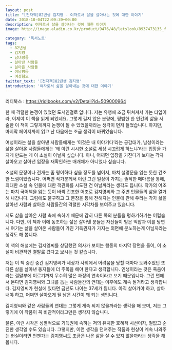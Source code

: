 ```yaml
---
layout: post
title: "[전자책]82년생 김지영 - 여자로서 삶을 살아내는 것에 대한 이야기"
date: 2018-10-04T22:09:39+00:00
description: 여자로서 삶을 살아내는 것에 대한 이야기
image: http://image.aladin.co.kr/product/9476/48/letslook/8937473135_f.jpg

category: '독서노트'  
tags: 
  - 82년생
  - 김지영
  - 남녀평등
  - 살아낸 사람들
  - 살아온 사람들
  - 여남평등
  - 여성혐오
twitter_text: '[전자책]82년생 김지영'
introduction: '여자로서 삶을 살아내는 것에 대한 이야기'
---
```


리디북스 : <https://ridibooks.com/v2/Detail?id=509000964>

한 때 격렬한 논쟁이 있었던 도서인걸로 압니다. 저는 유행에 조금 뒤쳐져서 가는 타입이라, 이제야 이 책을 읽게 되었네요. 그렇게 길지 않은 분량에, 평범한 한 인간의 삶을 서술한 이 책이 그렇게까지 논쟁이 될 수 있었을까라는 생각이 먼저 들었습니다. 하지만, 마지막 페이지까지 읽고 난 다음에는 조금 생각이 바뀌었습니다.

여성이라는 삶을 살아낸 사람들에게는 &#8216;이것은 내 이야기다&#8217;라는 공감대가, 남성이라는 삶을 살아온 사람들에게는 &#8216;왜 이런 시시한 소설로 세상 시끄럽게 하느냐&#8217;라는 입장을 가지게 만드는 게 이 소설이 아닐까 싶습니다. 아니, 어쩌면 입장을 가진다기 보다는 각자 살아오고 살아낸 입장을 재확인하는 매개체가 아니었나 싶습니다.

소설의 문장이나 전개는 좀 평이하다 싶을 정도를 넘어서, 마치 설명문을 읽는 듯한 건조한 느낌이었습니다. 어쩌면 작가분께서 이런 그런 일상이 가지는 솔직한 메마름을 통해, 최대한 소설 속 인물에 대한 객관화를 시도한 건 아닐까라는 생각도 듭니다. 작가의 어조는 마치 국어책을 읽는 듯이 바싹 건조한 어조로 김지영씨와 그 주변 인물들의 삶을 열거해 나갑니다. 그럼에도 불구하고 그 문장을 통해 전해지는 인물에 관해 우리는 각자 삶을 살아낸 사람과 살아온 사람들간의 격렬한 시각차를 보여주고 있습니다.

저도 삶을 살아온 사람 측에 속하기 때문에 감히 다른 쪽의 분들을 평하기하기는 어렵습니다. 다만, 이 책과 이에 동조하는 삶은 살아낸 분들은 자신들이 받은 억압과 이를 당연시 여기는 삶을 살아온 사람들이 가진 기득권자가 가지는 외면에 분노하는게 아닐까라는 생각도 해 봅니다.

이 책의 해설에는 김지영씨를 상담했던 의사가 보이는 행동의 마지막 장면을 들어, 이 소설이 비관적인 결말로 갔다고 보시는 것 같습니다.
  
저는 이 책 중간 중간 김지영씨가 세상가 사회에서 어려움을 당할 때마다 도와주었던 또 다른 삶을 살아낸 동지들에 더 주목을 해야 한다고 생각합니다. 인생이라는 것은 죽음이라는 결말부에 이르기까지 무수히 많은 과정의 연속이라고 보기 때문입니다. 그런 면에서 본다면 김지영씨와 그녀를 돕는 사람들간의 연대는 이후에도 계속 될거라고 생각합니다. 김지영씨가 현실에 있다면 금년도 나이는 37세가 됩니다. 아직 살아가야 하고, 살아내야 하고, 어쩌면 살아오게 될 남은 시간이 꽤 되는 셈입니다. 

김지영씨와 같은 사람들의 연대는 그렇게 계속 되지 않을까라는 생각을 해 보며, 저는 그렇기에 이 작품이 꼭 비관적이라고만은 생각지 않습니다.
  
물론, 이런 시각은 성별적으로 기득권에 속하는 저의 유치한 호혜적 시선이자, 철없고 순진한 생각일 수도 있습니다. 그렇지만, 이런 생각을 던져주는 작품과 현상이 계속 나와주는 현실이라면 언젠가는 김지영씨도 조금은 나은 삶을 살 수 있지 않을까라는 생각을 해 봅니다.
